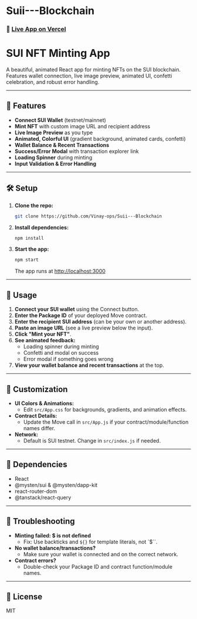 # Suii---Blockchain

### 🔗 [Live App on Vercel](https://suii-blockchain-h04sbvos2-vinay-ops-projects.vercel.app)

# SUI NFT Minting App

A beautiful, animated React app for minting NFTs on the SUI blockchain. Features wallet connection, live image preview, animated UI, confetti celebration, and robust error handling.

---

## 🚀 Features
- **Connect SUI Wallet** (testnet/mainnet)
- **Mint NFT** with custom image URL and recipient address
- **Live Image Preview** as you type
- **Animated, Colorful UI** (gradient background, animated cards, confetti)
- **Wallet Balance & Recent Transactions**
- **Success/Error Modal** with transaction explorer link
- **Loading Spinner** during minting
- **Input Validation & Error Handling**

---

## 🛠️ Setup

1. **Clone the repo:**
   ```bash
   git clone https://github.com/Vinay-ops/Suii---Blockchain
   ```
2. **Install dependencies:**
   ```bash
   npm install
   ```
3. **Start the app:**
   ```bash
   npm start
   ```
   The app runs at [http://localhost:3000](http://localhost:3000)

---

## 📝 Usage

1. **Connect your SUI wallet** using the Connect button.
2. **Enter the Package ID** of your deployed Move contract.
3. **Enter the recipient SUI address** (can be your own or another address).
4. **Paste an image URL** (see a live preview below the input).
5. **Click "Mint your NFT"**.
6. **See animated feedback:**
   - Loading spinner during minting
   - Confetti and modal on success
   - Error modal if something goes wrong
7. **View your wallet balance and recent transactions** at the top.

---

## 🎨 Customization
- **UI Colors & Animations:**
  - Edit `src/App.css` for backgrounds, gradients, and animation effects.
- **Contract Details:**
  - Update the Move call in `src/App.js` if your contract/module/function names differ.
- **Network:**
  - Default is SUI testnet. Change in `src/index.js` if needed.

---

## 🧩 Dependencies
- React
- @mysten/sui & @mysten/dapp-kit
- react-router-dom
- @tanstack/react-query

---

## 🐞 Troubleshooting
- **Minting failed: $ is not defined**
  - Fix: Use backticks and `${}` for template literals, not `$``.
- **No wallet balance/transactions?**
  - Make sure your wallet is connected and on the correct network.
- **Contract errors?**
  - Double-check your Package ID and contract function/module names.

---

## 📄 License
MIT
